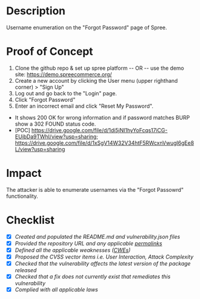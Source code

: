 # Description
Username enumeration on the "Forgot Password" page of Spree.
# Proof of Concept 
1. Clone the github repo & set up spree platform -- OR -- use the demo site: https://demo.spreecommerce.org/
2. Create a new account by clicking the User menu (upper righthand corner) > "Sign Up"
3. Log out and go back to the "Login" page.
4. Click "Forgot Password"
5. Enter an incorrect email and click "Reset My Password".

* It shows 200 OK for wrong information and if password matches BURP show a 302 FOUND status code.
* [POC] https://drive.google.com/file/d/1di5jNI1hyYoFcqs17iCG-EUibDa9TWhI/view?usp=sharing; https://drive.google.com/file/d/1xSgV14W32V34htF5RWcxnVwugI6gEe8L/view?usp=sharing

# Impact
The attacker is able to enumerate usernames via the "Forgot Passowrd" functionality.
# Checklist
- [x] _Created and populated the README.md and vulnerability.json files_
- [x] _Provided the repository URL and any applicable [permalinks]([https://help.github.com/en/github/managing-files-in-a-repository/getting-permanent-links-to-files](https://help.github.com/en/github/managing-files-in-a-repository/getting-permanent-links-to-files))_
- [x] _Defined all the applicable weaknesses ([CWEs]([https://cwe.mitre.org/](https://cwe.mitre.org/)))_
- [x] _Proposed the CVSS vector items i.e. User Interaction, Attack Complexity_
- [x] _Checked that the vulnerability affects the latest version of the package released_
- [x] _Checked that a fix does not currently exist that remediates this vulnerability_
- [x] _Complied with all applicable laws_
